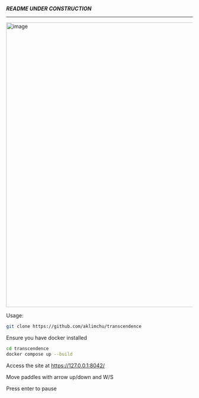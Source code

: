 *****README UNDER CONSTRUCTION*****

------------------------------------

<img width="1366" height="768" alt="image" src="https://github.com/user-attachments/assets/9de7806b-f85f-49e5-af0c-8ae7e1ef8ef6" />


Usage:
```bash
git clone https://github.com/aklimchu/transcendence
```
Ensure you have docker installed
```bash
cd transcendence
docker compose up --build
```

Access the site at https://127.0.0.1:8042/

Move paddles with arrow up/down and W/S

Press enter to pause

